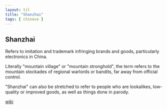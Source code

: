 ```yaml
---
layout: til
title: "Shanzhai"
tags: [ chinese ]
---
```


## Shanzhai

Refers to imitation and trademark infringing brands and goods, particularly electronics in China.

Literally "mountain village" or "mountain stronghold", the term refers to the mountain stockades of
regional warlords or bandits, far away from official control.

"Shanzhai" can also be stretched to refer to people who are lookalikes, low-quality or improved
goods, as well as things done in parody.

[wiki](https://en.wikipedia.org/wiki/Shanzhai)
